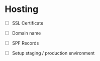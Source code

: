 # Hosting

* [ ] SSL Certificate
* [ ] Domain name
* [ ] SPF Records
* [ ] Setup staging / production environment

